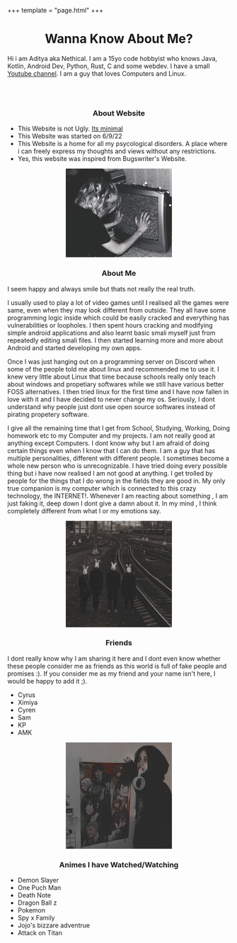 +++
template = "page.html"
+++
<center>
<h1>Wanna Know About Me?</h1>
</center>

Hi i am Aditya aka Nethical. I am a 15yo code hobbyist who knows Java, Kotlin, Android Dev, Python, Rust, C and some webdev.  I have a small [Youtube channel](https://www.youtube.com/channel/UC2mznTEX1cEUwkl_qtI33KA). I am a guy that loves Computers and Linux.


<br><br>
<center><h3> About Website</h3></center>

- This Website is not Ugly. [Its minimal](http://motherfuckingwebsite.com)
- This Website was started on 6/9/22
- This Website is a home for all my psycological disorders. A place where i can freely express my thoughts and views without any restrictions.
- Yes, this website was inspired from Bugswriter's Website.

<center>
<img src="/pics/no-signaltv.jpg">
<h3>About Me</h3>
</center>
I seem happy and always smile but thats not really the real truth.

I usually used to play a lot of video games until I realised all the games were same, even when they may look different from outside. They all have some programming logic inside which could be easily cracked and everything has vulnerabilities or loopholes. I then spent hours cracking and modifying simple android applications and also learnt basic smali myself just from repeatedly editing smali files. I then started learning more and more about Android and started developing my own apps.

Once I was just hanging out on a programming server on Discord when some of the people told me about linux and recommended me to use it. I knew very little about Linux that time because schools really only teach about windows and propetiary softwares while we still have various better FOSS alternatives. I then tried linux for the first time and I have now fallen in love with it and I have decided to never change my os. Seriously, I dont understand why people just dont use open source softwares instead of pirating propetery software.

I give all the remaining time that I get from School, Studying, Working, Doing homework etc to my Computer and my projects. I am not really good at anything except Computers. I dont know why but I am afraid of doing certain things even when I know that I can do them. I am a guy that has multiple personalities, different with different people. I sometimes become a whole new person who is unrecognizable. I have tried doing every possible thing but i have now realised I am not good at anything. I get trolled by people for the things that I do wrong in the fields they are good in. My only true companion is my computer which is connected to this crazy technology, the INTERNET!.
Whenever I am reacting about something , I am just faking it, deep down I dont give a damn about it. In my mind , I think completely different from what I or my emotions say.

<center>
<img src="/pics/bunnygang.jpg">
<h3>Friends</h3>
</center>

I dont really know why I am sharing it here and I dont even know whether these people consider me as friends as this world is full of fake people and promises :). If you consider me as my friend and your name isn't here, I would be happy to add it ;).
- Cyrus
- Ximiya
- Cyren
- Sam
- KP
- AMK

<center>
<img src="/pics/animegirl.jpg">
<h3>Animes I have Watched/Watching</h3>
</center>

- Demon Slayer
- One Puch Man
- Death Note
- Dragon Ball z
- Pokemon
- Spy x Family
- Jojo's bizzare adventrue
- Attack on Titan
